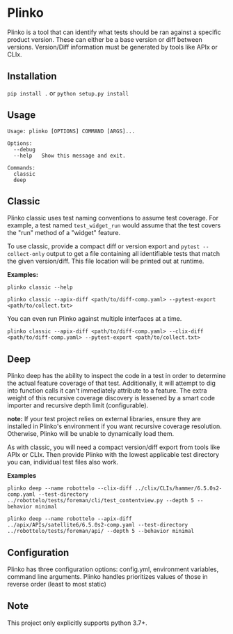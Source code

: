 # Plinko
Plinko is a tool that can identify what tests should be ran against a specific product version. These can either be a base version or diff between versions. Version/Diff information must be generated by tools like APIx or CLIx.

Installation
------------
```pip install .```
or
```python setup.py install```


Usage
-----
```
Usage: plinko [OPTIONS] COMMAND [ARGS]...

Options:
  --debug
  --help   Show this message and exit.

Commands:
  classic
  deep
```

Classic
-------
Plinko classic uses test naming conventions to assume test coverage.
For example, a test named ```test_widget_run``` would assume that the test covers the "run" method of a "widget" feature.

To use classic, provide a compact diff or version export and ```pytest --collect-only``` output to get a file containing all identifiable tests that match the given version/diff. This file location will be printed out at runtime.

**Examples:**

```plinko classic --help```

```plinko classic --apix-diff <path/to/diff-comp.yaml> --pytest-export <path/to/collect.txt>```

You can even run Plinko against multiple interfaces at a time.

```plinko classic --apix-diff <path/to/diff-comp.yaml> --clix-diff <path/to/diff-comp.yaml> --pytest-export <path/to/collect.txt>```

Deep
----
Plinko deep has the ability to inspect the code in a test in order to determine the actual feature coverage of that test. Additionally, it will attempt to dig into function calls it can't immediately attribute to a feature. The extra weight of this recursive coverage discovery is lessened by a smart code importer and recursive depth limit (configurable).

**note:** If your test project relies on external libraries, ensure they are installed in Plinko's environment if you want recursive coverage resolution. Otherwise, Plinko will be unable to dynamically load them.

As with classic, you will need a compact version/diff export from tools like APIx or CLIx. Then provide Plinko with the lowest applicable test directory you can, individual test files also work.

**Examples**

```plinko deep --name robottelo --clix-diff ../clix/CLIs/hammer/6.5.0s2-comp.yaml --test-directory ../robottelo/tests/foreman/cli/test_contentview.py --depth 5 --behavior minimal```

```plinko deep --name robottelo --apix-diff ../apix/APIs/satellite6/6.5.0s2-comp.yaml --test-directory ../robottelo/tests/foreman/api/ --depth 5 --behavior minimal```

Configuration
-------------
Plinko has three configuration options: config.yml, environment variables, command line arguments. Plinko handles prioritizes values of those in reverse order (least to most static)

Note
----
This project only explicitly supports python 3.7+.

